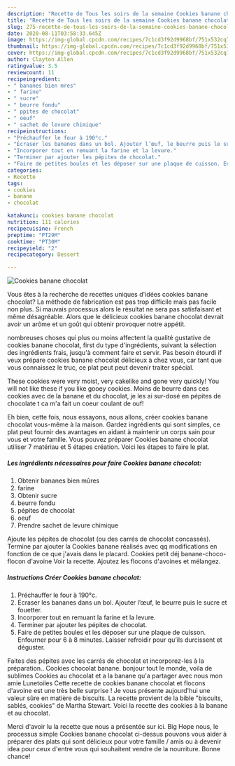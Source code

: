 ```yaml
---
description: "Recette de Tous les soirs de la semaine Cookies banane chocolat"
title: "Recette de Tous les soirs de la semaine Cookies banane chocolat"
slug: 275-recette-de-tous-les-soirs-de-la-semaine-cookies-banane-chocolat
date: 2020-08-11T03:58:33.645Z
image: https://img-global.cpcdn.com/recipes/7c1cd3f92d9968bf/751x532cq70/cookies-banane-chocolat-photo-principale-de-la-recette.jpg
thumbnail: https://img-global.cpcdn.com/recipes/7c1cd3f92d9968bf/751x532cq70/cookies-banane-chocolat-photo-principale-de-la-recette.jpg
cover: https://img-global.cpcdn.com/recipes/7c1cd3f92d9968bf/751x532cq70/cookies-banane-chocolat-photo-principale-de-la-recette.jpg
author: Clayton Allen
ratingvalue: 3.5
reviewcount: 11
recipeingredient:
- " bananes bien mres"
- " farine"
- " sucre"
- " beurre fondu"
- " ppites de chocolat"
- " oeuf"
- " sachet de levure chimique"
recipeinstructions:
- "Préchauffer le four à 190°c."
- "Écraser les bananes dans un bol. Ajouter l’œuf, le beurre puis le sucre et fouetter."
- "Incorporer tout en remuant la farine et la levure."
- "Terminer par ajouter les pépites de chocolat."
- "Faire de petites boules et les déposer sur une plaque de cuisson. Enfourner pour 6 à 8 minutes. Laisser refroidir pour qu’ils durcissent et déguster."
categories:
- Recette
tags:
- cookies
- banane
- chocolat

katakunci: cookies banane chocolat 
nutrition: 111 calories
recipecuisine: French
preptime: "PT29M"
cooktime: "PT30M"
recipeyield: "2"
recipecategory: Dessert

---
```



![Cookies banane chocolat](https://img-global.cpcdn.com/recipes/7c1cd3f92d9968bf/751x532cq70/cookies-banane-chocolat-photo-principale-de-la-recette.jpg)

Vous êtes à la recherche de recettes uniques d'idées cookies banane chocolat? La méthode de fabrication est pas trop difficile mais pas facile non plus. Si mauvais processus alors le résultat ne sera pas satisfaisant et même désagréable. Alors que le délicieux cookies banane chocolat devrait avoir un arôme et un goût qui obtenir provoquer notre appétit.

nombreuses choses qui plus ou moins affectent la qualité gustative de cookies banane chocolat, first du type d'ingrédients, suivant la sélection des ingrédients frais, jusqu'à comment faire et servir. Pas besoin étourdi if veux prépare cookies banane chocolat délicieux à chez vous, car tant que vous connaissez le truc, ce plat peut peut devenir traiter spécial.

These cookies were very moist, very cakelike and gone very quickly! You will not like these if you like gooey cookies. Moins de beurre dans ces cookies avec de la banane et du chocolat, je les ai sur-dosé en pépites de chocolate t ca m&#39;a fait un coeur coulant de ouf!


Eh bien, cette fois, nous essayons, nous allons, créer cookies banane chocolat vous-même à la maison. Gardez ingrédients qui sont simples, ce plat peut fournir des avantages en aidant à maintenir un corps sain pour vous et votre famille. Vous pouvez préparer Cookies banane chocolat utiliser 7 matériau et 5 étapes création. Voici les étapes to faire le plat.

<!--inarticleads1-->

##### Les ingrédients nécessaires pour faire Cookies banane chocolat:

1. Obtenir  bananes bien mûres
1.   farine
1. Obtenir  sucre
1.   beurre fondu
1.   pépites de chocolat
1.   oeuf
1. Prendre  sachet de levure chimique


Ajoute les pépites de chocolat (ou des carrés de chocolat concassés). Termine par ajouter la Cookies banane réalisés avec qq modifications en fonction de ce que j&#39;avais dans le placard. Cookies petit déj banane-choco-flocon d&#39;avoine Voir la recette. Ajoutez les flocons d&#39;avoines et mélangez. 

<!--inarticleads2-->

##### Instructions Créer Cookies banane chocolat:

1. Préchauffer le four à 190°c.
1. Écraser les bananes dans un bol. Ajouter l’œuf, le beurre puis le sucre et fouetter.
1. Incorporer tout en remuant la farine et la levure.
1. Terminer par ajouter les pépites de chocolat.
1. Faire de petites boules et les déposer sur une plaque de cuisson. Enfourner pour 6 à 8 minutes. Laisser refroidir pour qu’ils durcissent et déguster.


Faites des pépites avec les carrés de chocolat et incorporez-les à la préparation.. Cookies chocolat banane. bonjour tout le monde, voila de sublimes Cookies au chocolat et a la banane qu&#39;a partager avec nous mon amie Lunetoiles Cette recette de cookies banane chocolat et flocons d&#39;avoine est une très belle surprise ! Je vous présente aujourd&#39;hui une valeur sûre en matière de biscuits. La recette provient de la bible &#34;biscuits, sablés, cookies&#34; de Martha Stewart. Voici la recette des cookies à la banane et au chocolat. 


Merci d'avoir lu la recette que nous a présentée sur ici. Big Hope nous, le processus simple Cookies banane chocolat ci-dessus pouvons vous aider à préparer des plats qui sont délicieux pour votre famille / amis ou à devenir idea pour ceux d'entre vous qui souhaitent vendre de la nourriture. Bonne chance!
